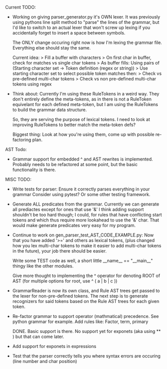Current TODO:

*   Working on giving parser_generator.py it's OWN lexer. It was previously 
    using pythons line split method to "parse" the lines of the grammar, but 
    I'd like to switch to an actual lexer that won't screw up lexing if you 
    accidentally forget to insert a space between symbols. 

    The ONLY change occuring right now is how I'm lexing the grammar file. 
    Everything else should stay the same.

    Current idea:
        > Fill a buffer with characters
        > On first char in buffer, check for matches vs single char tokens
        > As buffer fills:
            Using pairs of (Starting character set -> Token definition (regex or string))
            > Use starting character set to select possible token matches then: 
            > Check vs pre-defined multi-char tokens
            > Check vs non pre-defined multi-char tokens using regex

*   Think about: Currently I'm using these RuleTokens in a weird way. They don't entirely
    define the meta-tokens, as in there is not a RuleToken equivelant for each defined 
    meta-token, but I am using the RuleTokens to build the grammar data structure. 
    
    So, they are serving the purpose of lexical tokens. I need to look at improving 
    RuleTokens to better match the meta-token defs? 

    Biggest thing: Look at how you're using them, come up with possible re-factoring plan.

AST Todo:

*   Grammar support for embedded ^ and AST rewrites is implemented.
    Probably needs to be refactored at some point, but the basic functionality is there.

MISC TODO: 

*   Write tests for parser: Ensure it correctly parses everything in your grammar
    Consider using pytest? Or some other testing framework.

*   Generate ALL predicates from the grammar.
    Currently we can generate all prediactes except for ones that use '&' 
    I think adding support shouldn't be too hard though; I could, for rules that
    have conflicting start tokens  and which thus require more lookahead to use
    the '&' char. That would make generate predicates very easy for my program.

*   Continue to work on gen_parser_test_AST_CODE_EXAMPLE.py:
    Now that you have added '>=' and others as lexical tokens,
    (plus changed how you lex multi-char tokens to make it easier to 
    add multi-char tokens in the future), 
    your job there should be easier. 

    Write some TEST code as well, a short little \_\_name__ == "\_\_main__" thingy like the other modules.

    Give more thought to implementing the ^ operator for denoting ROOT of AST 
    (for multiple options for root, use ^ ( a | b | c )) 

*   GrammarReader is now its own class, and Rule AST trees get passed to the lexer for 
    non-pre-defined tokens. The next step is to generate recognizers for said tokens
    based on the Rule AST trees for each given token.


*   Re-factor grammar to support operator (mathmatical) precedence. See python grammar for example.
    Add rules like: Factor, term, primary

    DONE. Basic support is there. No support yet for exponets (aka using ** ) but that can come later. 

*   Add support for exponets in expressions
        

*   Test that the parser correctly tells you where syntax errors are occuring (line number and char position)